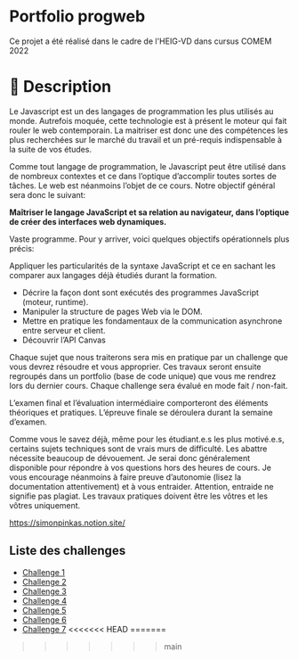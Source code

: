 # Portfolio progweb

Ce projet a été réalisé dans le cadre de l'HEIG-VD dans cursus COMEM 2022

# 📜 Description

Le Javascript est un des langages de programmation les plus utilisés au monde. Autrefois moquée, cette technologie est à présent le moteur qui fait rouler le web contemporain. La maitriser est donc une des compétences les plus recherchées sur le marché du travail et un pré-requis indispensable à la suite de vos études.

Comme tout langage de programmation, le Javascript peut être utilisé dans de nombreux contextes et ce dans l’optique d’accomplir toutes sortes de tâches. Le web est néanmoins l’objet de ce cours. Notre objectif général sera donc le suivant:

**Maîtriser le langage JavaScript et sa relation au navigateur, dans l’optique de créer des interfaces web dynamiques.**

Vaste programme. Pour y arriver, voici quelques objectifs opérationnels plus précis:

Appliquer les particularités de la syntaxe JavaScript et ce en sachant les comparer aux langages déjà étudiés durant la formation.

- Décrire la façon dont sont exécutés des programmes JavaScript (moteur, runtime).
- Manipuler la structure de pages Web via le DOM.
- Mettre en pratique les fondamentaux de la communication asynchrone entre serveur et client.
- Découvrir l’API Canvas

Chaque sujet que nous traiterons sera mis en pratique par un challenge que vous devrez résoudre et vous approprier. Ces travaux seront ensuite regroupés dans un portfolio (base de code unique) que vous me rendrez lors du dernier cours. Chaque challenge sera évalué en mode fait / non-fait.

L’examen final et l’évaluation intermédiaire comporteront des éléments théoriques et pratiques. L’épreuve finale se déroulera durant la semaine d’examen.

Comme vous le savez déjà, même pour les étudiant.e.s les plus motivé.e.s, certains sujets techniques sont de vrais murs de difficulté. Les abattre nécessite beaucoup de dévouement. Je serai donc généralement disponible pour répondre à vos questions hors des heures de cours. Je vous encourage néanmoins à faire preuve d’autonomie (lisez la documentation attentivement) et à vous entraider. Attention, entraide ne signifie pas plagiat. Les travaux pratiques doivent être les vôtres et les vôtres uniquement.

https://simonpinkas.notion.site/

## Liste des challenges

- [Challenge 1](https://kuasar-mknd.github.io/Progweb-Portfolio/challenge-1)
- [Challenge 2](https://kuasar-mknd.github.io/Progweb-Portfolio/challenge-2)
- [Challenge 3](https://kuasar-mknd.github.io/Progweb-Portfolio/challenge-3)
- [Challenge 4](https://kuasar-mknd.github.io/Progweb-Portfolio/challenge-4)
- [Challenge 5](https://kuasar-mknd.github.io/Progweb-Portfolio/challenge-5)
- [Challenge 6](https://kuasar-mknd.github.io/Progweb-Portfolio/challenge-6)
- [Challenge 7](https://kuasar-mknd.github.io/Progweb-Portfolio/challenge-7)
<<<<<<< HEAD
=======

>>>>>>> main
